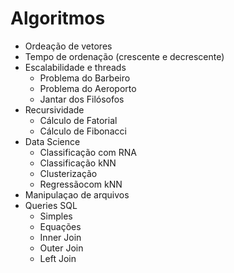 # Algoritmos

- Ordeação de vetores
- Tempo de ordenação (crescente e decrescente)
- Escalabilidade e threads
  - Problema do Barbeiro
  - Problema do Aeroporto
  - Jantar dos Filósofos
- Recursividade
  - Cálculo de Fatorial
  - Cálculo de Fibonacci
- Data Science
  -  Classificação com RNA
  -  Classificação kNN
  -  Clusterização
  -  Regressãocom kNN
- Manipulaçao de arquivos
- Queries SQL
  - Simples
  - Equações
  - Inner Join
  - Outer Join
  - Left Join
